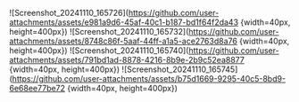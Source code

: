 ![Screenshot_20241110_165726](https://github.com/user-attachments/assets/e981a9d6-45af-40c1-b187-bd1f64f2da43 {width=40px, height=400px})
![Screenshot_20241110_165732](https://github.com/user-attachments/assets/8748c86f-5aaf-44ff-a1a5-ace2763d8a76 {width=40px, height=400px})
![Screenshot_20241110_165740](https://github.com/user-attachments/assets/791bd1ad-8878-4216-8b9e-2b9c52ea8877 {width=40px, height=400px})
![Screenshot_20241110_165745](https://github.com/user-attachments/assets/b75d1669-9295-40c5-8bd9-6e68ee77be72 {width=40px, height=400px})
